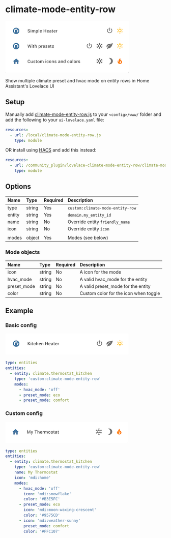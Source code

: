 # climate-mode-entity-row

![Simple example](images/overview.png)

Show multiple climate preset and hvac mode on entity rows in Home Assistant's Lovelace UI

## Setup

Manually add [climate-mode-entity-row.js](https://raw.githubusercontent.com/piitaya/lovelace-climate-mode-entity-row/master/climate-mode-entity-row.js)
to your `<config>/www/` folder and add the following to your `ui-lovelace.yaml` file:

```yaml
resources:
  - url: /local/climate-mode-entity-row.js
    type: module
```

OR install using [HACS](https://hacs.xyz/) and add this instead:

```yaml
resources:
  - url: /community_plugin/lovelace-climate-mode-entity-row/climate-mode-entity-row.js
    type: module
```

## Options

| Name | Type | Required | Description
| :---- | :---- | :---- | :----
| type    | string | Yes  | `custom:climate-mode-entity-row`
| entity  | string | Yes  | `domain.my_entity_id`
| name    | string | No   | Override entity `friendly_name`
| icon    | string | No   | Override entity `icon`
| | | |
| modes | object | Yes | Modes (see below)

### Mode objects

| Name | Type | Required | Description
:---- | :---- | :---- | :----
| icon        | string  | No | A icon for the mode
| hvac_mode   | string  | No | A valid hvac_mode for the entity
| preset_mode | string  | No | A valid preset_mode for the entity
| color       | string  | No | Custom color for the icon when toggle

## Example

### Basic config

![Simple example](images/simple_example.png)

```yaml
type: entities
entities:
  - entity: climate.thermostat_kitchen
    type: 'custom:climate-mode-entity-row'
    modes:
      - hvac_mode: 'off'
      - preset_mode: eco
      - preset_mode: comfort
```

### Custom config

![Simple example](images/custom_example.png)

```yaml
type: entities
entities:
  - entity: climate.thermostat_kitchen
    type: 'custom:climate-mode-entity-row'
    name: My Thermostat
    icon: 'mdi:home'
    modes:
      - hvac_mode: 'off'
        icon: 'mdi:snowflake'
        color: '#B3E5FC'
      - preset_mode: eco
        icon: 'mdi:moon-waxing-crescent'
        color: '#9575CD'
      - icon: 'mdi:weather-sunny'
        preset_mode: comfort
        color: '#FFC107'

```
